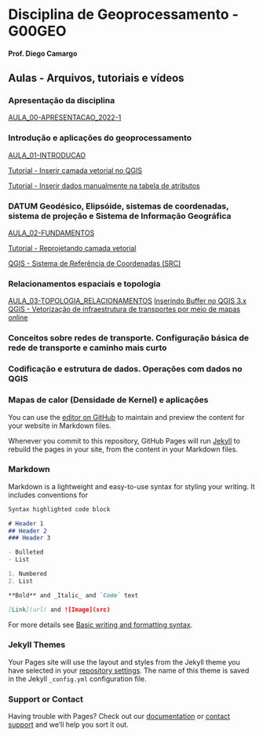 # Disciplina de Geoprocessamento - G00GEO
#### Prof. Diego Camargo

## Aulas - Arquivos, tutoriais e vídeos
### Apresentação da disciplina
[AULA_00-APRESENTACAO_2022-1](https://github.com/d-camargo/geo/blob/ae8ab9ee8777a388afc4187ff6d8e66c022f9c7d/arquivos/AULA_00-APRESENTACAO_2022-1.pdf)

### Introdução e aplicações do geoprocessamento
[AULA_01-INTRODUCAO](https://github.com/d-camargo/geo/raw/65897db4e83f1ee69554438356894cc4922c1ffe/arquivos/AULA_01-INTRODUCAO.pdf)

[Tutorial - Inserir camada vetorial no QGIS](https://sway.office.com/VH2ndMKEzRpI45ii?ref=Link)

[Tutorial - Inserir dados manualmente na tabela de atributos](https://sway.office.com/gokwxb2FP3C4D7Lp?ref=Link)

### DATUM Geodésico, Elipsóide, sistemas de coordenadas, sistema de projeção e Sistema de Informação Geográfica
[AULA_02-FUNDAMENTOS](https://github.com/d-camargo/geo/blob/65897db4e83f1ee69554438356894cc4922c1ffe/arquivos/AULA_01-INTRODUCAO.pdf)

[Tutorial - Reprojetando camada vetorial](https://sway.office.com/kHHzvq2lQOFq3HSb?ref=Link)

[QGIS - Sistema de Referência de Coordenadas (SRC)](https://youtu.be/RhE2YUpkNMo)

### Relacionamentos espaciais e topologia
[AULA_03-TOPOLOGIA_RELACIONAMENTOS](https://github.com/d-camargo/geo/blob/65897db4e83f1ee69554438356894cc4922c1ffe/arquivos/AULA_03-TOPOLOGIA_RELACIONAMENTOS.pdf)
[Inserindo Buffer no QGIS 3.x](https://sway.office.com/d8RavoQJsuYDThEq?ref=Link)
[QGIS - Vetorização de infraestrutura de transportes por meio de mapas online](https://youtu.be/XwLkVBkKL8Q)

### Conceitos sobre redes de transporte. Configuração básica de rede de transporte e caminho mais curto
### Codificação e estrutura de dados. Operações com dados no QGIS
### Mapas de calor (Densidade de Kernel) e aplicações

You can use the [editor on GitHub](https://github.com/d-camargo/geo/edit/gh-pages/index.md) to maintain and preview the content for your website in Markdown files.

Whenever you commit to this repository, GitHub Pages will run [Jekyll](https://jekyllrb.com/) to rebuild the pages in your site, from the content in your Markdown files.

### Markdown

Markdown is a lightweight and easy-to-use syntax for styling your writing. It includes conventions for

```markdown
Syntax highlighted code block

# Header 1
## Header 2
### Header 3

- Bulleted
- List

1. Numbered
2. List

**Bold** and _Italic_ and `Code` text

[Link](url) and ![Image](src)
```

For more details see [Basic writing and formatting syntax](https://docs.github.com/en/github/writing-on-github/getting-started-with-writing-and-formatting-on-github/basic-writing-and-formatting-syntax).

### Jekyll Themes

Your Pages site will use the layout and styles from the Jekyll theme you have selected in your [repository settings](https://github.com/d-camargo/geo/settings/pages). The name of this theme is saved in the Jekyll `_config.yml` configuration file.

### Support or Contact

Having trouble with Pages? Check out our [documentation](https://docs.github.com/categories/github-pages-basics/) or [contact support](https://support.github.com/contact) and we’ll help you sort it out.
